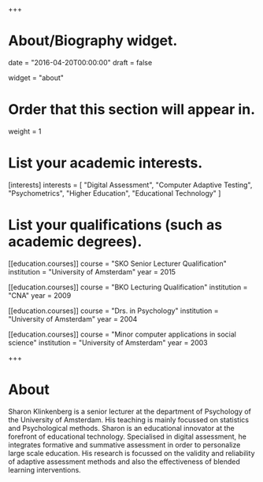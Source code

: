 +++
# About/Biography widget.

date = "2016-04-20T00:00:00"
draft = false

widget = "about"

# Order that this section will appear in.
weight = 1

# List your academic interests.
[interests]
  interests = [
    "Digital Assessment",
    "Computer Adaptive Testing",
    "Psychometrics",
    "Higher Education",
    "Educational Technology"
  ]

# List your qualifications (such as academic degrees).
[[education.courses]]
  course = "SKO Senior Lecturer Qualification"
  institution = "University of Amsterdam"
  year = 2015
  
[[education.courses]]
  course = "BKO Lecturing Qualification"
  institution = "CNA"
  year = 2009

[[education.courses]]
  course = "Drs. in Psychology"
  institution = "University of Amsterdam"
  year = 2004

[[education.courses]]
  course = "Minor computer applications in social science"
  institution = "University of Amsterdam"
  year = 2003
 
+++

# About

Sharon Klinkenberg is a senior lecturer at the department of Psychology of the University of Amsterdam. His teaching is mainly focussed on statistics and Psychological methods. Sharon is an educational innovator at the forefront of educational technology. Specialised in digital assessment, he integrates formative and summative assessment in order to personalize large scale education. His research is focussed on the validity and reliability of adaptive assessment methods and also the effectiveness of blended learning interventions.
